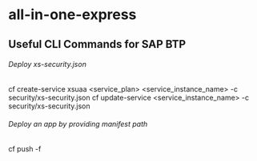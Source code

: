 # all-in-one-express

## Useful CLI Commands for SAP BTP

###### Deploy xs-security.json
cf create-service xsuaa <service_plan> <service_instance_name> -c security/xs-security.json
cf update-service <service_instance_name> -c security/xs-security.json

###### Deploy an app by providing manifest path
cf push -f <path to manifest file>